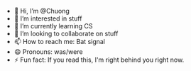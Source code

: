 - 👋 Hi, I’m @Chuong
- 👀 I’m interested in stuff
- 🌱 I’m currently learning CS
- 💞️ I’m looking to collaborate on stuff
- 📫 How to reach me: Bat signal
- 😄 Pronouns: was/were
- ⚡ Fun fact: If you read this, I'm right behind you right now.

<!---
chuongdks/chuongdks is a ✨ special ✨ repository because its `README.md` (this file) appears on your GitHub profile.
You can click the Preview link to take a look at your changes.
--->
